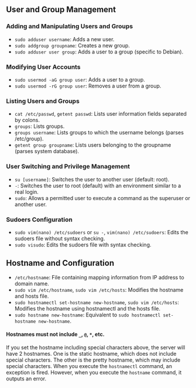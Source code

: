 ## User and Group Management
### Adding and Manipulating Users and Groups
- `sudo adduser username`: Adds a new user.
- `sudo addgroup groupname`: Creates a new group.
- `sudo adduser user group`: Adds a user to a group (specific to Debian).

### Modifying User Accounts
- `sudo usermod -aG group user`: Adds a user to a group.
- `sudo usermod -rG group user`: Removes a user from a group.

### Listing Users and Groups
- `cat /etc/passwd`, `getent passwd`: Lists user information fields separated by colons.
- `groups`: Lists groups.
- `groups username`: Lists groups to which the username belongs (parses /etc/group).
- `getent group groupname`: Lists users belonging to the groupname (parses system database).

### User Switching and Privilege Management
- `su [username]`: Switches the user to another user (default: root).
- `-`: Switches the user to root (default) with an environment similar to a real login.
- `sudo`: Allows a permitted user to execute a command as the superuser or another user.

### Sudoers Configuration
- `sudo vim(nano) /etc/sudoers` or `su -`, `vim(nano) /etc/sudoers`: Edits the sudoers file without syntax checking.
- `sudo visudo`: Edits the sudoers file with syntax checking.

## Hostname and Configuration
- `/etc/hostname`: File containing mapping information from IP address to domain name.
- `sudo vim /etc/hostname`, `sudo vim /etc/hosts`: Modifies the hostname and hosts file.
- `sudo hostnamectl set-hostname new-hostname`, `sudo vim /etc/hosts`: Modifies the hostname using hostnamectl and the hosts file.
- `sudo hostname new-hostname`: Equivalent to `sudo hostnamectl set-hostname new-hostname`.

#### Hostnames must not include `_`, `@`, `*`, etc.
If you set the hostname including special characters above, the server will have 2 hostnames.
One is the static hostname, which does not include special characters.
The other is the pretty hostname, which may include special characters.
When you execute the `hostnamectl` command, an exception is fired.
However, when you execute the `hostname` command, it outputs an error.
